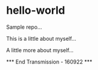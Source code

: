 # hello-world
Sample repo...

This is a little about myself...

A little more about myself...

*** End Transmission - 160922 ***
